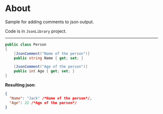 ﻿# About

Sample for adding comments to json output.

Code is in `JsonLibrary` project.

---

```csharp
public class Person
{
    [JsonComment("Name of the person")]
    public string Name { get; set; }

    [JsonComment("Age of the person")]
    public int Age { get; set; }
}
```

**Resulting json**:

```json
{
  "Name": "Jack" /*Name of the person*/,
  "Age": 22 /*Age of the person*/
}
```